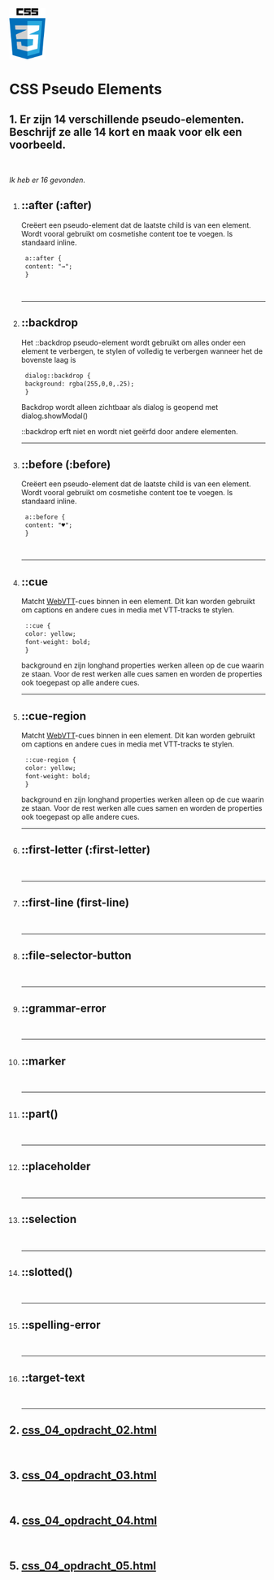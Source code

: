 <img src="../images/css_logo.png" alt="CSS logo" height="100" >

<br>

# CSS Pseudo Elements

## 1. Er zijn 14 verschillende pseudo-elementen. Beschrijf ze alle 14 kort en maak voor elk een voorbeeld.
<br>

*Ik heb er 16 gevonden.*

1. ## ::after (:after)
    Creëert een pseudo-element dat de laatste child is van een element. Wordt vooral gebruikt om cosmetishe content toe te voegen. Is standaard inline.

        a::after {
        content: "→";
        }
    <br><hr>

2. ## ::backdrop
    Het ::backdrop pseudo-element wordt gebruikt om alles onder een element te verbergen, te stylen of volledig te verbergen wanneer het de bovenste laag is

        dialog::backdrop {
        background: rgba(255,0,0,.25);
        }

    Backdrop wordt alleen zichtbaar als dialog is geopend met dialog.showModal()

    ::backdrop erft niet en wordt niet geërfd door andere elementen.
    <br><hr>

3. ## ::before (:before)
    Creëert een pseudo-element dat de laatste child is van een element. Wordt vooral gebruikt om cosmetishe content toe te voegen. Is standaard inline.

        a::before {
        content: "♥";
        }
    <br><hr>

4. ## ::cue
    Matcht [WebVTT](https://developer.mozilla.org/en-US/docs/Web/API/WebVTT_API)-cues binnen in een element. Dit kan worden gebruikt om captions en andere cues in media met VTT-tracks te stylen.

        ::cue {
        color: yellow;
        font-weight: bold;
        }

    background en zijn longhand properties werken alleen op de cue waarin ze staan.
    Voor de rest werken alle cues samen en worden de properties ook toegepast op alle andere cues.
    <br><hr>

5. ## ::cue-region
    Matcht [WebVTT](https://developer.mozilla.org/en-US/docs/Web/API/WebVTT_API)-cues binnen in een element. Dit kan worden gebruikt om captions en andere cues in media met VTT-tracks te stylen.

        ::cue-region {
        color: yellow;
        font-weight: bold;
        }

    background en zijn longhand properties werken alleen op de cue waarin ze staan.
    Voor de rest werken alle cues samen en worden de properties ook toegepast op alle andere cues.
    <br><hr>

6. ## ::first-letter (:first-letter)
    <br><hr>

7. ## ::first-line (first-line) 
    <br><hr>

8. ## ::file-selector-button
    <br><hr>

9. ## ::grammar-error
    <br><hr>

10. ## ::marker
    <br><hr>

11. ## ::part()
    <br><hr>

12. ## ::placeholder
    <br><hr>

13. ## ::selection
    <br><hr>

14. ## ::slotted()
    <br><hr>

15. ## ::spelling-error
    <br><hr>

16. ## ::target-text
    <br><hr>

## 2. [css_04_opdracht_02.html](css_04_opdracht_02.html)
<br>

## 3. [css_04_opdracht_03.html](css_04_opdracht_03.html)
<br>

## 4. [css_04_opdracht_04.html](css_04_opdracht_04.html)
<br>

## 5. [css_04_opdracht_05.html](css_04_opdracht_05.html)
<br>
